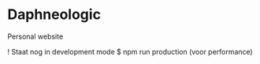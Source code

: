 # Daphneologic
Personal website

! Staat nog in development mode
$ npm run production (voor performance)
